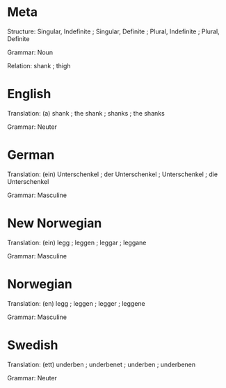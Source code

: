 Meta
====

Structure: Singular, Indefinite ; Singular, Definite ; Plural, Indefinite ; Plural, Definite

Grammar:   Noun

Relation:  shank ; thigh



English
=======

Translation: (a) shank ; the shank ; shanks ; the shanks

Grammar:     Neuter



German
======

Translation: (ein) Unterschenkel ; der Unterschenkel ; Unterschenkel ; die Unterschenkel

Grammar:     Masculine



New Norwegian
=============

Translation: (ein) legg ; leggen ; leggar ; leggane

Grammar:     Masculine



Norwegian
=========

Translation: (en) legg ; leggen ; legger ; leggene

Grammar:     Masculine



Swedish
=======

Translation: (ett) underben ; underbenet ; underben ; underbenen

Grammar:     Neuter
